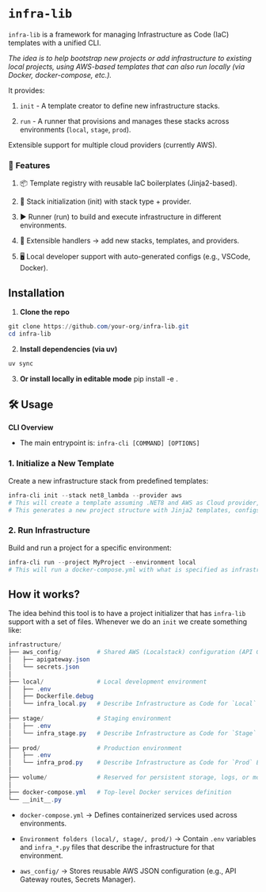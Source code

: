 # `infra-lib`

`infra-lib` is a framework for managing Infrastructure as Code (IaC) templates with a unified CLI.

_The idea is to help bootstrap new projects or add infrastructure to existing local projects, using AWS-based templates that can also run locally (via Docker, docker-compose, etc.)._

It provides:

1. `init` - A template creator to define new infrastructure stacks.

2. `run` - A runner that provisions and manages these stacks across environments (`local`, `stage`, `prod`).

Extensible support for multiple cloud providers (currently AWS).

### 🚀 **Features**

1. 📦 Template registry with reusable IaC boilerplates (Jinja2-based).

2. 🔧 Stack initialization (init) with stack type + provider.

3. ▶️ Runner (run) to build and execute infrastructure in different environments.

4. 🧩 Extensible handlers → add new stacks, templates, and providers.

5. 🖥️ Local developer support with auto-generated configs (e.g., VSCode, Docker).

## Installation
1. **Clone the repo**
```powershell
git clone https://github.com/your-org/infra-lib.git
cd infra-lib
```

2. **Install dependencies (via uv)**
```powershell
uv sync
```

3. **Or install locally in editable mode**
pip install -e .

## 🛠 Usage
**CLI Overview**
- The main entrypoint is: `infra-cli [COMMAND] [OPTIONS]`

### 1. Initialize a New Template

Create a new infrastructure stack from predefined templates:

```powershell
infra-cli init --stack net8_lambda --provider aws
# This will create a template assuming .NET8 and AWS as Cloud provider, for Lambda Functions project oriented.
# This generates a new project structure with Jinja2 templates, configs, and infra classes.
```

### 2. Run Infrastructure
Build and run a project for a specific environment:

```powershell
infra-cli run --project MyProject --environment local
# This will run a docker-compose.yml with what is specified as infrastructure in local/infra_local.py
```



## How it works?

The idea behind this tool is to have a project initializer that has `infra-lib` support with a set of files.
Whenever we do an `init` we create something like:
```powershell
infrastructure/
├── aws_config/          # Shared AWS (Localstack) configuration (API Gateway, Secrets, etc.)
│   ├── apigateway.json
│   └── secrets.json
│
├── local/               # Local development environment
│   ├── .env
│   ├── Dockerfile.debug
│   └── infra_local.py   # Describe Infrastructure as Code for `Local` Environment
│
├── stage/               # Staging environment
│   ├── .env
│   └── infra_stage.py   # Describe Infrastructure as Code for `Stage` Environment
│
├── prod/                # Production environment
│   ├── .env
│   └── infra_prod.py    # Describe Infrastructure as Code for `Prod` Environment   
│
├── volume/              # Reserved for persistent storage, logs, or mounted volumes
│
├── docker-compose.yml   # Top-level Docker services definition
└── __init__.py
```

- `docker-compose.yml` → Defines containerized services used across environments.

- `Environment folders (local/, stage/, prod/)` → Contain `.env` variables and `infra_*.py` files that describe the infrastructure for that environment.

- `aws_config/` → Stores reusable AWS JSON configuration (e.g., API Gateway routes, Secrets Manager).

